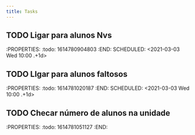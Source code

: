 ```yaml
---
title: Tasks
---
```


##
## TODO Ligar para alunos Nvs 
:PROPERTIES:
:todo: 1614780904803
:END:
SCHEDULED: <2021-03-03 Wed 10:00 .+1d>
## TODO LIgar para alunos faltosos 
:PROPERTIES:
:todo: 1614781020187
:END:
SCHEDULED: <2021-03-03 Wed 10:00 .+1d>
## TODO Checar número de alunos na unidade
:PROPERTIES:
:todo: 1614781051127
:END:
